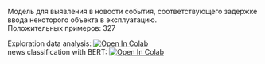 Модель для выявления в новости события, соответствующего задержке ввода некоторого объекта в эксплуатацию.</br>
Положительных примеров: 327

Exploration data analysis:  [![Open In Colab](https://colab.research.google.com/assets/colab-badge.svg)](https://colab.research.google.com/github/shitkov/toloka_filtering/blob/main/news_classification_EDA.ipynb)</br>
news classification with BERT: [![Open In Colab](https://colab.research.google.com/assets/colab-badge.svg)](https://colab.research.google.com/github/shitkov/toloka_filtering/blob/main/news_classification_bert.ipynb.ipynb)</br>
